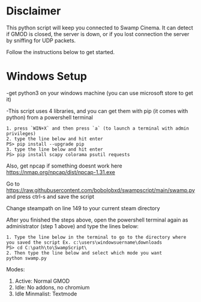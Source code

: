 # Disclaimer

This python script will keep you connected to Swamp Cinema. It can detect if GMOD is closed, the server is down, or if you lost connection the server by sniffing for UDP packets.

Follow the instructions below to get started.

# Windows Setup
-get python3 on your windows machine (you can use microsoft store to get it)

-This script uses 4 libraries, and you can get them with pip (it comes with python) from a powershell terminal
```
1. press `WIN+X` and then press `a` (to launch a terminal with admin privileges)
2. type the line below and hit enter
PS> pip install --upgrade pip
3. type the line below and hit enter
PS> pip install scapy colorama psutil requests
```
Also, get npcap if something doesnt work here https://nmap.org/npcap/dist/npcap-1.31.exe


Go to https://raw.githubusercontent.com/bobolobxd/swampscript/main/swamp.py and press ctrl-s and save the script

Change steampath on line 149 to your current steam directory

After you finished the steps above, open the powershell terminal again as administrator (step 1 above) and type the lines below:
```
1. Type the line below in the terminal to go to the directory where you saved the script Ex. c:\users\windowsuername\downloads
PS> cd C:\path\to\SwampScript\
2. Then type the line below and select which mode you want
python swamp.py
```
Modes:
1. Active: Normal GMOD
2. Idle: No addons, no chromium
3. Idle Minmalist: Textmode 

